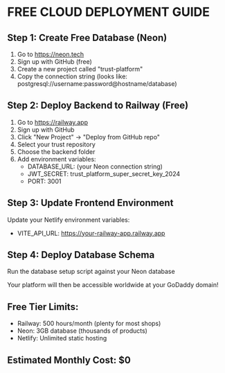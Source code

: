# FREE CLOUD DEPLOYMENT GUIDE

## Step 1: Create Free Database (Neon)
1. Go to https://neon.tech
2. Sign up with GitHub (free)
3. Create a new project called "trust-platform"
4. Copy the connection string (looks like: postgresql://username:password@hostname/database)

## Step 2: Deploy Backend to Railway (Free)
1. Go to https://railway.app
2. Sign up with GitHub
3. Click "New Project" → "Deploy from GitHub repo"
4. Select your trust repository
5. Choose the backend folder
6. Add environment variables:
   - DATABASE_URL: (your Neon connection string)
   - JWT_SECRET: trust_platform_super_secret_key_2024
   - PORT: 3001

## Step 3: Update Frontend Environment
Update your Netlify environment variables:
- VITE_API_URL: https://your-railway-app.railway.app

## Step 4: Deploy Database Schema
Run the database setup script against your Neon database

Your platform will then be accessible worldwide at your GoDaddy domain!

## Free Tier Limits:
- Railway: 500 hours/month (plenty for most shops)
- Neon: 3GB database (thousands of products)
- Netlify: Unlimited static hosting

## Estimated Monthly Cost: $0
